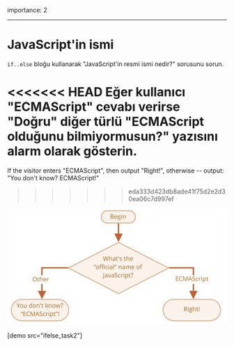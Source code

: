 importance: 2

---

# JavaScript'in ismi

`if..else` bloğu kullanarak "JavaScript\'in resmi ismi nedir?" sorusunu sorun. 

<<<<<<< HEAD
Eğer kullanıcı "ECMAScript" cevabı verirse "Doğru" diğer türlü "ECMAScript olduğunu bilmiyormusun?" yazısını alarm olarak gösterin.
=======
If the visitor enters "ECMAScript", then output "Right!", otherwise -- output: "You don't know? ECMAScript!"
>>>>>>> eda333d423db8ade41f75d2e2d30ea06c7d997ef

![](ifelse_task2.svg)

[demo src="ifelse_task2"]

